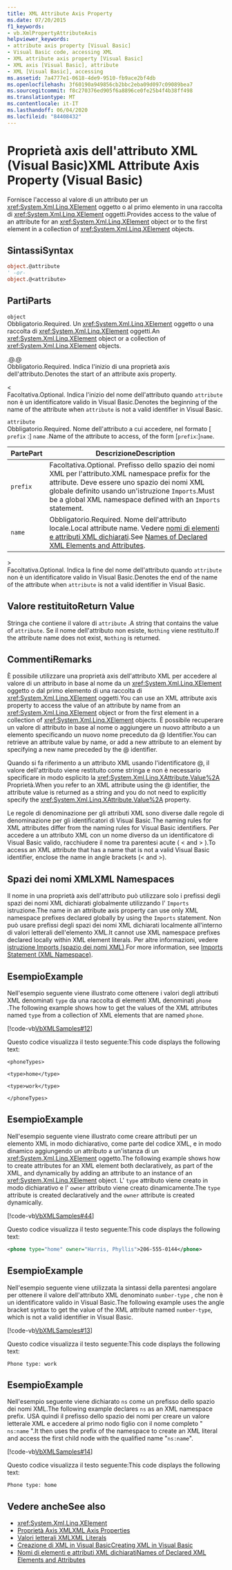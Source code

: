 ```yaml
---
title: XML Attribute Axis Property
ms.date: 07/20/2015
f1_keywords:
- vb.XmlPropertyAttributeAxis
helpviewer_keywords:
- attribute axis property [Visual Basic]
- Visual Basic code, accessing XML
- XML attribute axis property [Visual Basic]
- XML axis [Visual Basic], attribute
- XML [Visual Basic], accessing
ms.assetid: 7a4777e1-0618-4de9-9510-fb9ace2bf4db
ms.openlocfilehash: 3f60190a949856cb2bbc2eba09d097c09089bea7
ms.sourcegitcommit: f8c270376ed905f6a8896ce0fe25b4f4b38ff498
ms.translationtype: MT
ms.contentlocale: it-IT
ms.lasthandoff: 06/04/2020
ms.locfileid: "84408432"
---
```

# <a name="xml-attribute-axis-property-visual-basic"></a><span data-ttu-id="87dc8-102">Proprietà axis dell'attributo XML (Visual Basic)</span><span class="sxs-lookup"><span data-stu-id="87dc8-102">XML Attribute Axis Property (Visual Basic)</span></span>
<span data-ttu-id="87dc8-103">Fornisce l'accesso al valore di un attributo per un <xref:System.Xml.Linq.XElement> oggetto o al primo elemento in una raccolta di <xref:System.Xml.Linq.XElement> oggetti.</span><span class="sxs-lookup"><span data-stu-id="87dc8-103">Provides access to the value of an attribute for an <xref:System.Xml.Linq.XElement> object or to the first element in a collection of <xref:System.Xml.Linq.XElement> objects.</span></span>  
  
## <a name="syntax"></a><span data-ttu-id="87dc8-104">Sintassi</span><span class="sxs-lookup"><span data-stu-id="87dc8-104">Syntax</span></span>  
  
```vb  
object.@attribute  
' -or-  
object.@<attribute>  
```  
  
## <a name="parts"></a><span data-ttu-id="87dc8-105">Parti</span><span class="sxs-lookup"><span data-stu-id="87dc8-105">Parts</span></span>  
 `object`  
 <span data-ttu-id="87dc8-106">Obbligatorio.</span><span class="sxs-lookup"><span data-stu-id="87dc8-106">Required.</span></span> <span data-ttu-id="87dc8-107">Un <xref:System.Xml.Linq.XElement> oggetto o una raccolta di <xref:System.Xml.Linq.XElement> oggetti.</span><span class="sxs-lookup"><span data-stu-id="87dc8-107">An <xref:System.Xml.Linq.XElement> object or a collection of <xref:System.Xml.Linq.XElement> objects.</span></span>  
  
 <span data-ttu-id="87dc8-108">.@</span><span class="sxs-lookup"><span data-stu-id="87dc8-108">.@</span></span>  
 <span data-ttu-id="87dc8-109">Obbligatorio.</span><span class="sxs-lookup"><span data-stu-id="87dc8-109">Required.</span></span> <span data-ttu-id="87dc8-110">Indica l'inizio di una proprietà axis dell'attributo.</span><span class="sxs-lookup"><span data-stu-id="87dc8-110">Denotes the start of an attribute axis property.</span></span>  
  
 <  
 <span data-ttu-id="87dc8-111">Facoltativa.</span><span class="sxs-lookup"><span data-stu-id="87dc8-111">Optional.</span></span> <span data-ttu-id="87dc8-112">Indica l'inizio del nome dell'attributo quando `attribute` non è un identificatore valido in Visual Basic.</span><span class="sxs-lookup"><span data-stu-id="87dc8-112">Denotes the beginning of the name of the attribute when `attribute` is not a valid identifier in Visual Basic.</span></span>  
  
 `attribute`  
 <span data-ttu-id="87dc8-113">Obbligatorio.</span><span class="sxs-lookup"><span data-stu-id="87dc8-113">Required.</span></span> <span data-ttu-id="87dc8-114">Nome dell'attributo a cui accedere, nel formato [ `prefix` :] `name` .</span><span class="sxs-lookup"><span data-stu-id="87dc8-114">Name of the attribute to access, of the form [`prefix`:]`name`.</span></span>  
  
|<span data-ttu-id="87dc8-115">Parte</span><span class="sxs-lookup"><span data-stu-id="87dc8-115">Part</span></span>|<span data-ttu-id="87dc8-116">Descrizione</span><span class="sxs-lookup"><span data-stu-id="87dc8-116">Description</span></span>|  
|----------|-----------------|  
|`prefix`|<span data-ttu-id="87dc8-117">Facoltativa.</span><span class="sxs-lookup"><span data-stu-id="87dc8-117">Optional.</span></span> <span data-ttu-id="87dc8-118">Prefisso dello spazio dei nomi XML per l'attributo.</span><span class="sxs-lookup"><span data-stu-id="87dc8-118">XML namespace prefix for the attribute.</span></span> <span data-ttu-id="87dc8-119">Deve essere uno spazio dei nomi XML globale definito usando un'istruzione `Imports`.</span><span class="sxs-lookup"><span data-stu-id="87dc8-119">Must be a global XML namespace defined with an `Imports` statement.</span></span>|  
|`name`|<span data-ttu-id="87dc8-120">Obbligatorio.</span><span class="sxs-lookup"><span data-stu-id="87dc8-120">Required.</span></span> <span data-ttu-id="87dc8-121">Nome dell'attributo locale.</span><span class="sxs-lookup"><span data-stu-id="87dc8-121">Local attribute name.</span></span> <span data-ttu-id="87dc8-122">Vedere [nomi di elementi e attributi XML dichiarati](../../programming-guide/language-features/xml/names-of-declared-xml-elements-and-attributes.md).</span><span class="sxs-lookup"><span data-stu-id="87dc8-122">See [Names of Declared XML Elements and Attributes](../../programming-guide/language-features/xml/names-of-declared-xml-elements-and-attributes.md).</span></span>|  
  
 \>  
 <span data-ttu-id="87dc8-123">Facoltativa.</span><span class="sxs-lookup"><span data-stu-id="87dc8-123">Optional.</span></span> <span data-ttu-id="87dc8-124">Indica la fine del nome dell'attributo quando `attribute` non è un identificatore valido in Visual Basic.</span><span class="sxs-lookup"><span data-stu-id="87dc8-124">Denotes the end of the name of the attribute when `attribute` is not a valid identifier in Visual Basic.</span></span>  
  
## <a name="return-value"></a><span data-ttu-id="87dc8-125">Valore restituito</span><span class="sxs-lookup"><span data-stu-id="87dc8-125">Return Value</span></span>  
 <span data-ttu-id="87dc8-126">Stringa che contiene il valore di `attribute` .</span><span class="sxs-lookup"><span data-stu-id="87dc8-126">A string that contains the value of `attribute`.</span></span> <span data-ttu-id="87dc8-127">Se il nome dell'attributo non esiste, `Nothing` viene restituito.</span><span class="sxs-lookup"><span data-stu-id="87dc8-127">If the attribute name does not exist, `Nothing` is returned.</span></span>  
  
## <a name="remarks"></a><span data-ttu-id="87dc8-128">Commenti</span><span class="sxs-lookup"><span data-stu-id="87dc8-128">Remarks</span></span>  
 <span data-ttu-id="87dc8-129">È possibile utilizzare una proprietà axis dell'attributo XML per accedere al valore di un attributo in base al nome da un <xref:System.Xml.Linq.XElement> oggetto o dal primo elemento di una raccolta di <xref:System.Xml.Linq.XElement> oggetti.</span><span class="sxs-lookup"><span data-stu-id="87dc8-129">You can use an XML attribute axis property to access the value of an attribute by name from an <xref:System.Xml.Linq.XElement> object or from the first element in a collection of <xref:System.Xml.Linq.XElement> objects.</span></span> <span data-ttu-id="87dc8-130">È possibile recuperare un valore di attributo in base al nome o aggiungere un nuovo attributo a un elemento specificando un nuovo nome preceduto da @ Identifier.</span><span class="sxs-lookup"><span data-stu-id="87dc8-130">You can retrieve an attribute value by name, or add a new attribute to an element by specifying a new name preceded by the @ identifier.</span></span>  
  
 <span data-ttu-id="87dc8-131">Quando si fa riferimento a un attributo XML usando l'identificatore @, il valore dell'attributo viene restituito come stringa e non è necessario specificare in modo esplicito la <xref:System.Xml.Linq.XAttribute.Value%2A> Proprietà.</span><span class="sxs-lookup"><span data-stu-id="87dc8-131">When you refer to an XML attribute using the @ identifier, the attribute value is returned as a string and you do not need to explicitly specify the <xref:System.Xml.Linq.XAttribute.Value%2A> property.</span></span>  
  
 <span data-ttu-id="87dc8-132">Le regole di denominazione per gli attributi XML sono diverse dalle regole di denominazione per gli identificatori di Visual Basic.</span><span class="sxs-lookup"><span data-stu-id="87dc8-132">The naming rules for XML attributes differ from the naming rules for Visual Basic identifiers.</span></span> <span data-ttu-id="87dc8-133">Per accedere a un attributo XML con un nome diverso da un identificatore di Visual Basic valido, racchiudere il nome tra parentesi acute ( \< and > ).</span><span class="sxs-lookup"><span data-stu-id="87dc8-133">To access an XML attribute that has a name that is not a valid Visual Basic identifier, enclose the name in angle brackets (\< and >).</span></span>  
  
## <a name="xml-namespaces"></a><span data-ttu-id="87dc8-134">Spazi dei nomi XML</span><span class="sxs-lookup"><span data-stu-id="87dc8-134">XML Namespaces</span></span>  
 <span data-ttu-id="87dc8-135">Il nome in una proprietà axis dell'attributo può utilizzare solo i prefissi degli spazi dei nomi XML dichiarati globalmente utilizzando l' `Imports` istruzione.</span><span class="sxs-lookup"><span data-stu-id="87dc8-135">The name in an attribute axis property can use only XML namespace prefixes declared globally by using the `Imports` statement.</span></span> <span data-ttu-id="87dc8-136">Non può usare prefissi degli spazi dei nomi XML dichiarati localmente all'interno di valori letterali dell'elemento XML.</span><span class="sxs-lookup"><span data-stu-id="87dc8-136">It cannot use XML namespace prefixes declared locally within XML element literals.</span></span> <span data-ttu-id="87dc8-137">Per altre informazioni, vedere [istruzione Imports (spazio dei nomi XML)](../statements/imports-statement-xml-namespace.md).</span><span class="sxs-lookup"><span data-stu-id="87dc8-137">For more information, see [Imports Statement (XML Namespace)](../statements/imports-statement-xml-namespace.md).</span></span>  
  
## <a name="example"></a><span data-ttu-id="87dc8-138">Esempio</span><span class="sxs-lookup"><span data-stu-id="87dc8-138">Example</span></span>  
 <span data-ttu-id="87dc8-139">Nell'esempio seguente viene illustrato come ottenere i valori degli attributi XML denominati `type` da una raccolta di elementi XML denominati `phone` .</span><span class="sxs-lookup"><span data-stu-id="87dc8-139">The following example shows how to get the values of the XML attributes named `type` from a collection of XML elements that are named `phone`.</span></span>  
  
 [!code-vb[VbXMLSamples#12](~/samples/snippets/visualbasic/VS_Snippets_VBCSharp/VbXMLSamples/VB/XMLSamples5.vb#12)]  
  
 <span data-ttu-id="87dc8-140">Questo codice visualizza il testo seguente:</span><span class="sxs-lookup"><span data-stu-id="87dc8-140">This code displays the following text:</span></span>  
  
 `<phoneTypes>`  
  
 `<type>home</type>`  
  
 `<type>work</type>`  
  
 `</phoneTypes>`  
  
## <a name="example"></a><span data-ttu-id="87dc8-141">Esempio</span><span class="sxs-lookup"><span data-stu-id="87dc8-141">Example</span></span>  
 <span data-ttu-id="87dc8-142">Nell'esempio seguente viene illustrato come creare attributi per un elemento XML in modo dichiarativo, come parte del codice XML, e in modo dinamico aggiungendo un attributo a un'istanza di un <xref:System.Xml.Linq.XElement> oggetto.</span><span class="sxs-lookup"><span data-stu-id="87dc8-142">The following example shows how to create attributes for an XML element both declaratively, as part of the XML, and dynamically by adding an attribute to an instance of an <xref:System.Xml.Linq.XElement> object.</span></span> <span data-ttu-id="87dc8-143">L' `type` attributo viene creato in modo dichiarativo e l' `owner` attributo viene creato dinamicamente.</span><span class="sxs-lookup"><span data-stu-id="87dc8-143">The `type` attribute is created declaratively and the `owner` attribute is created dynamically.</span></span>  
  
 [!code-vb[VbXMLSamples#44](~/samples/snippets/visualbasic/VS_Snippets_VBCSharp/VbXMLSamples/VB/XMLSamples5.vb#44)]  
  
 <span data-ttu-id="87dc8-144">Questo codice visualizza il testo seguente:</span><span class="sxs-lookup"><span data-stu-id="87dc8-144">This code displays the following text:</span></span>  
  
```xml  
<phone type="home" owner="Harris, Phyllis">206-555-0144</phone>  
```  
  
## <a name="example"></a><span data-ttu-id="87dc8-145">Esempio</span><span class="sxs-lookup"><span data-stu-id="87dc8-145">Example</span></span>  
 <span data-ttu-id="87dc8-146">Nell'esempio seguente viene utilizzata la sintassi della parentesi angolare per ottenere il valore dell'attributo XML denominato `number-type` , che non è un identificatore valido in Visual Basic.</span><span class="sxs-lookup"><span data-stu-id="87dc8-146">The following example uses the angle bracket syntax to get the value of the XML attribute named `number-type`, which is not a valid identifier in Visual Basic.</span></span>  
  
 [!code-vb[VbXMLSamples#13](~/samples/snippets/visualbasic/VS_Snippets_VBCSharp/VbXMLSamples/VB/XMLSamples5.vb#13)]  
  
 <span data-ttu-id="87dc8-147">Questo codice visualizza il testo seguente:</span><span class="sxs-lookup"><span data-stu-id="87dc8-147">This code displays the following text:</span></span>  
  
 `Phone type: work`  
  
## <a name="example"></a><span data-ttu-id="87dc8-148">Esempio</span><span class="sxs-lookup"><span data-stu-id="87dc8-148">Example</span></span>  
 <span data-ttu-id="87dc8-149">Nell'esempio seguente viene dichiarato `ns` come un prefisso dello spazio dei nomi XML.</span><span class="sxs-lookup"><span data-stu-id="87dc8-149">The following example declares `ns` as an XML namespace prefix.</span></span> <span data-ttu-id="87dc8-150">USA quindi il prefisso dello spazio dei nomi per creare un valore letterale XML e accedere al primo nodo figlio con il nome completo " `ns:name` ".</span><span class="sxs-lookup"><span data-stu-id="87dc8-150">It then uses the prefix of the namespace to create an XML literal and access the first child node with the qualified name "`ns:name`".</span></span>  
  
 [!code-vb[VbXMLSamples#14](~/samples/snippets/visualbasic/VS_Snippets_VBCSharp/VbXMLSamples/VB/XMLSamples6.vb#14)]  
  
 <span data-ttu-id="87dc8-151">Questo codice visualizza il testo seguente:</span><span class="sxs-lookup"><span data-stu-id="87dc8-151">This code displays the following text:</span></span>  
  
 `Phone type: home`  
  
## <a name="see-also"></a><span data-ttu-id="87dc8-152">Vedere anche</span><span class="sxs-lookup"><span data-stu-id="87dc8-152">See also</span></span>

- <xref:System.Xml.Linq.XElement>
- [<span data-ttu-id="87dc8-153">Proprietà Axis XML</span><span class="sxs-lookup"><span data-stu-id="87dc8-153">XML Axis Properties</span></span>](index.md)
- [<span data-ttu-id="87dc8-154">Valori letterali XML</span><span class="sxs-lookup"><span data-stu-id="87dc8-154">XML Literals</span></span>](../xml-literals/index.md)
- [<span data-ttu-id="87dc8-155">Creazione di XML in Visual Basic</span><span class="sxs-lookup"><span data-stu-id="87dc8-155">Creating XML in Visual Basic</span></span>](../../programming-guide/language-features/xml/creating-xml.md)
- [<span data-ttu-id="87dc8-156">Nomi di elementi e attributi XML dichiarati</span><span class="sxs-lookup"><span data-stu-id="87dc8-156">Names of Declared XML Elements and Attributes</span></span>](../../programming-guide/language-features/xml/names-of-declared-xml-elements-and-attributes.md)
